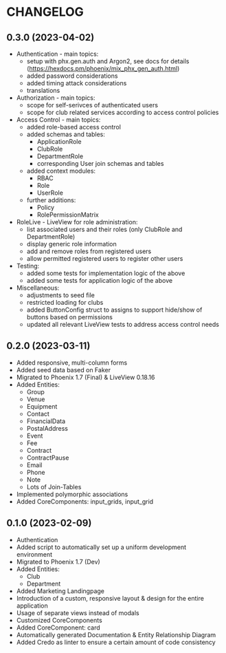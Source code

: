 # CHANGELOG

## 0.3.0 (2023-04-02)

- Authentication - main topics:
    - setup with phx.gen.auth and Argon2, see docs for details (https://hexdocs.pm/phoenix/mix_phx_gen_auth.html)
    - added password considerations
    - added timing attack considerations
    - translations
- Authorization - main topics:
    - scope for self-serivces of authenticated users
    - scope for club related services according to access control policies
- Access Control - main topics:
    - added role-based access control
    - added schemas and tables:
        - ApplicationRole
        - ClubRole
        - DepartmentRole
        - corresponding User join schemas and tables
    - added context modules:
        - RBAC
        - Role
        - UserRole
    - further additions:
        - Policy
        - RolePermissionMatrix
- RoleLive - LiveView for role administration:
    - list associated users and their roles (only ClubRole and DepartmentRole)
    - display generic role information
    - add and remove roles from registered users
    - allow permitted registered users to register other users
- Testing:
    - added some tests for implementation logic of the above
    - added some tests for application logic of the above
- Miscellaneous:
    - adjustments to seed file
    - restricted loading for clubs
    - added ButtonConfig struct to assigns to support hide/show of buttons based on permissions
    - updated all relevant LiveView tests to address access control needs


## 0.2.0 (2023-03-11)

- Added responsive, multi-column forms
- Added seed data based on Faker
- Migrated to Phoenix 1.7 (Final) & LiveView 0.18.16
- Added Entities:
    - Group
    - Venue
    - Equipment
    - Contact
    - FinancialData
    - PostalAddress
    - Event
    - Fee
    - Contract
    - ContractPause
    - Email
    - Phone
    - Note
    - Lots of Join-Tables
- Implemented polymorphic associations
- Added CoreComponents: input_grids, input_grid


## 0.1.0 (2023-02-09)

- Authentication
- Added script to automatically set up a uniform development environment
- Migrated to Phoenix 1.7 (Dev)
- Added Entities:
    - Club
    - Department
- Added Marketing Landingpage
- Introduction of a custom, responsive layout & design for the entire application
- Usage of separate views instead of modals
- Customized CoreComponents
- Added CoreComponent: card
- Automatically generated Documentation & Entity Relationship Diagram
- Added Credo as linter to ensure a certain amount of code consistency
